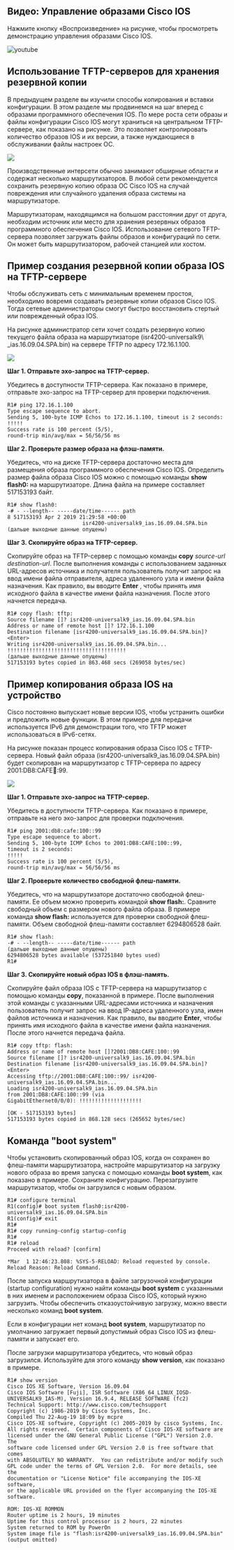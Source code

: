 <!-- 10.7.1 -->
## Видео: Управление образами Cisco IOS

Нажмите кнопку «Воспроизведение» на рисунке, чтобы просмотреть демонстрацию управления образами Cisco IOS.

![youtube](https://www.youtube.com/watch?v=nsmyx7XLAPo)

<!-- 10.7.2 -->
## Использование TFTP-серверов для хранения резервной копии

В предыдущем разделе вы изучили способы копирования и вставки конфигурации. В этом разделе мы продвинемся на шаг вперед с образами программного обеспечения IOS. По мере роста сети образы и файлы конфигурации Cisco IOS могут храниться на центральном TFTP-сервере, как показано на рисунке. Это позволяет контролировать количество образов IOS и их версии, а также нуждающиеся в обслуживании файлы настроек ОС.

![](./assets/10.7.2.svg)
<!-- /courses/ensa-dl/ae8eb392-34fd-11eb-ba19-f1886492e0e4/aeb611b0-34fd-11eb-ba19-f1886492e0e4/assets/c6bf5da0-1c46-11ea-af56-e368b99e9723.svg -->

<!--
На рисунке показано, как образы и файлы конфигурации ПО Cisco IOS могут храниться на центральном сервере TFTP. Маршрутизатор с надписью R1 и TFTP-сервер имеют две стрелки между ними, одна указывает на R1 с сервера и наоборот. Под стрелками находится образ IOS, isr4200-universalk9_ias.16.09.04.SPA.bin.
-->

Производственные интерсети обычно занимают обширные области и содержат несколько маршрутизаторов. В любой сети рекомендуется сохранить резервную копию образа ОС Cisco IOS на случай повреждения или случайного удаления образа системы на маршрутизаторе.

Маршрутизаторам, находящимся на большом расстоянии друг от друга, необходим источник или место для хранения резервных образов программного обеспечения Cisco IOS. Использование сетевого TFTP-сервера позволяет загружать файлы образов и конфигураций по сети. Он может быть маршрутизатором, рабочей станцией или хостом.

<!-- 10.7.3 -->
## Пример создания резервной копии образа IOS на TFTP-сервере

Чтобы обслуживать сеть с минимальным временем простоя, необходимо вовремя создавать резервные копии образов Cisco IOS. Тогда сетевые администраторы смогут быстро восстановить стертый или поврежденный образ IOS.

На рисунке администратор сети хочет создать резервную копию текущего файла образа на маршрутизаторе (isr4200-universalk9\ _ias.16.09.04.SPA.bin) на сервере TFTP по адресу 172.16.1.100.

![](./assets/10.7.3.svg)
<!-- /courses/ensa-dl/ae8eb392-34fd-11eb-ba19-f1886492e0e4/aeb611b0-34fd-11eb-ba19-f1886492e0e4/assets/c6bf84b3-1c46-11ea-af56-e368b99e9723.svg -->

<!--
На рисунке показан сетевой администратор, создающий резервную копию файла текущего образа маршрутизаторов на TFTP-сервере. Маршрутизатор с надписью R1 отправляет на TFTP-сервер свой текущий образ программного обеспечения IOS с именем isr4200-universalk9_ias.16.09.04.SPA.bin. TFTP-сервер имеет IP-адрес 172.16.1.100.
-->

**Шаг 1. Отправьте эхо-запрос на TFTP-сервер.**

Убедитесь в доступности TFTP-сервера. Как показано в примере, отправьте эхо-запрос на TFTP-сервер для проверки подключения.

```
R1# ping 172.16.1.100
Type escape sequence to abort.
Sending 5, 100-byte ICMP Echos to 172.16.1.100, timeout is 2 seconds:
!!!!!
Success rate is 100 percent (5/5),
round-trip min/avg/max = 56/56/56 ms
```

**Шаг 2. Проверьте размер образа на флэш-памяти.**

Убедитесь, что на диске TFTP-сервера достаточно места для размещения образа программного обеспечения Cisco IOS. Определить размер файла образа Cisco IOS можно с помощью команды **show flash0:** на маршрутизаторе. Длина файла на примере составляет 517153193 байт.

```
R1# show flash0: 
-# - --length-- -----date/time------ path
8 517153193 Apr 2 2019 21:29:58 +00:00 
                        isr4200-universalk9_ias.16.09.04.SPA.bin
(дальше выходные данные опущены)
```

**Шаг 3. Скопируйте образ на TFTP-сервер.**

Скопируйте образ на TFTP-сервер с помощью команды **copy** _source-url destination-url_. После выполнения команды с использованием заданных URL-адресов источника и получателя пользователь получит запрос на ввод имени файла отправителя, адреса удаленного узла и имени файла назначения. Как правило, вы вводите **Enter** , чтобы принять имя исходного файла в качестве имени файла назначения. После этого начнется передача.

```
R1# copy flash: tftp: 
Source filename []? isr4200-universalk9_ias.16.09.04.SPA.bin
Address or name of remote host []? 172.16.1.100
Destination filename [isr4200-universalk9_ias.16.09.04.SPA.bin]? <Enter>
Writing isr4200-universalk9_ias.16.09.04.SPA.bin...
!!!!!!!!!!!!!!!!!!!!!!!!!!!!!!!!!!!!!! 
(дальше выходные данные опущены)
517153193 bytes copied in 863.468 secs (269058 bytes/sec)
```

<!-- 10.7.4 -->
## Пример копирования образа IOS на устройство

Cisco постоянно выпускает новые версии IOS, чтобы устранить ошибки и предложить новые функции. В этом примере для передачи используется IPv6 для демонстрации того, что TFTP может использоваться в IPv6-сетях.

На рисунке показан процесс копирования образа Cisco IOS с TFTP-сервера. Новый файл образа (isr4200-universalk9\_ias.16.09.04.SPA.bin) будет скопирован на маршрутизатор с TFTP-сервера по адресу 2001:DB8:CAFE:100::99.

![](./assets/10.7.4.svg)
<!-- /courses/ensa-dl/ae8eb392-34fd-11eb-ba19-f1886492e0e4/aeb611b0-34fd-11eb-ba19-f1886492e0e4/assets/c6c020f2-1c46-11ea-af56-e368b99e9723.svg -->

<!--
На рисунке показан процесс копирования образа Cisco IOS с TFTP-сервера на маршрутизатор. TFTP-сервер отправляет R1 файл образа IOS с именем isr4200-universalk9_ias.16.09.04.SPA.bin. TFTP-сервер имеет IP-адрес 2001:db8:cafe:100::99.
-->

**Шаг 1. Отправьте эхо-запрос на TFTP-сервер.**

Убедитесь в доступности TFTP-сервера. Как показано в примере, отправьте на него эхо-запрос для проверки подключения.

```
R1# ping 2001:db8:cafe:100::99
Type escape sequence to abort.
Sending 5, 100-byte ICMP Echos to 2001:DB8:CAFE:100::99,
timeout is 2 seconds:
!!!!!
Success rate is 100 percent (5/5), 
round-trip min/avg/max = 56/56/56 ms
```

**Шаг 2. Проверьте количество свободной флеш-памяти.**

Убедитесь, что на маршрутизаторе достаточно свободной флеш-памяти. Ее объем можно проверить командой **show flash:**. Сравните свободный объем с размером нового файла образа. В примере команда **show flash:** используется для проверки свободной флеш-памяти. Объем свободной флеш-памяти составляет 6294806528 байт.

```
R1# show flash: 
-# - --length-- -----date/time------ path
(дальше выходные данные опущены)
6294806528 bytes available (537251840 bytes used) 
R1#
```

**Шаг 3. Скопируйте новый образ IOS в флэш-память.**

Скопируйте файл образа IOS с TFTP-сервера на маршрутизатор с помощью команды **copy**, показанной в примере. После выполнения этой команды с указанными URL-адресами источника и назначения пользователь получит запрос на ввод IP-адреса удаленного узла, имен файлов источника и назначения. Как правило, вы вводите **Enter**, чтобы принять имя исходного файла в качестве имени файла назначения. После этого начнется передача файла.

```
R1# copy tftp: flash: 
Address or name of remote host []?2001:DB8:CAFE:100::99
Source filename []? isr4200-universalk9_ias.16.09.04.SPA.bin
Destination filename [isr4200-universalk9_ias.16.09.04.SPA.bin]? <Enter>
Accessing tftp://2001:DB8:CAFE:100::99/ isr4200-
universalk9_ias.16.09.04.SPA.bin...
Loading isr4200-universalk9_ias.16.09.04.SPA.bin
from 2001:DB8:CAFE:100::99 (via
GigabitEthernet0/0/0): !!!!!!!!!!!!!!!!!!!!
 
[OK - 517153193 bytes]
517153193 bytes copied in 868.128 secs (265652 bytes/sec)
```

<!-- 10.7.5 -->
## Команда "boot system"

Чтобы установить скопированный образ IOS, когда он сохранен во флеш-памяти маршрутизатора, настройте маршрутизатор на загрузку нового образа во время запуска с помощью команды **boot system**, как показано в примере. Сохраните конфигурацию. Перезагрузите маршрутизатор, чтобы он загрузился с новым образом.

```
R1# configure terminal
R1(config)# boot system flash0:isr4200-universalk9_ias.16.09.04.SPA.bin
R1(config)# exit
R1#
R1# copy running-config startup-config
R1#
R1# reload
Proceed with reload? [confirm] 

*Mar  1 12:46:23.808: %SYS-5-RELOAD: Reload requested by console. Reload Reason: Reload Command.
```

После запуска маршрутизатора в файле загрузочной конфигурации (startup configuration) нужно найти команды **boot system** с указанными в них именем и расположением образа Cisco IOS, который нужно загрузить. Чтобы обеспечить отказоустойчивую загрузку, можно ввести несколько команд **boot system**.

Если в конфигурации нет команд **boot system**, маршрутизатор по умолчанию загружает первый допустимый образ Cisco IOS из флеш-памяти и запускает его.

После загрузки маршрутизатора убедитесь, что новый образ загрузился. Используйте для этого команду **show version**, как показано в примере.

```
R1# show version
Cisco IOS XE Software, Version 16.09.04
Cisco IOS Software [Fuji], ISR Software (X86_64_LINUX_IOSD-UNIVERSALK9_IAS-M), Version 16.9.4, RELEASE SOFTWARE (fc2)
Technical Support: http://www.cisco.com/techsupport
Copyright (c) 1986-2019 by Cisco Systems, Inc.
Compiled Thu 22-Aug-19 18:09 by mcpre
Cisco IOS-XE software, Copyright (c) 2005-2019 by cisco Systems, Inc.
All rights reserved.  Certain components of Cisco IOS-XE software are
licensed under the GNU General Public License ("GPL") Version 2.0.  The
software code licensed under GPL Version 2.0 is free software that comes
with ABSOLUTELY NO WARRANTY.  You can redistribute and/or modify such
GPL code under the terms of GPL Version 2.0.  For more details, see the
documentation or "License Notice" file accompanying the IOS-XE software,
or the applicable URL provided on the flyer accompanying the IOS-XE
software.
   
ROM: IOS-XE ROMMON
Router uptime is 2 hours, 19 minutes
Uptime for this control processor is 2 hours, 22 minutes
System returned to ROM by PowerOn
System image file is "flash:isr4200-universalk9_ias.16.09.04.SPA.bin"
(output omitted)
```
